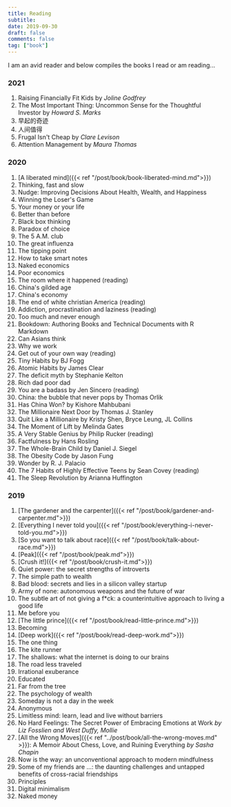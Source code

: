 ```yaml
---
title: Reading
subtitle: 
date: 2019-09-30
draft: false
comments: false
tag: ["book"]
---
```


I am an avid reader and below compiles the books I read or am reading...

### 2021

1. Raising Financially Fit Kids by *Joline Godfrey*
2. The Most Important Thing: Uncommon Sense for the Thoughtful Investor by *Howard S. Marks*
3. 早起的奇迹
4. 人间值得
5. Frugal Isn't Cheap by *Clare Levison*
6. Attention Management by *Maura Thomas*

### 2020

1. [A liberated mind]({{< ref "/post/book/book-liberated-mind.md">}})
2. Thinking, fast and slow
3. Nudge: Improving Decisions About Health, Wealth, and Happiness
4. Winning the Loser's Game
5. Your money or your life
6. Better than before
7. Black box thinking
8. Paradox of choice
9. The 5 A.M. club
10. The great influenza
11. The tipping point
12. How to take smart notes
13. Naked economics
14. Poor economics
15. The room where it happened (reading)
16. China's gilded age
17. China's economy
18. The end of white christian America (reading)
19. Addiction, procrastination and laziness (reading)
20. Too much and never enough
21. Bookdown: Authoring Books and Technical Documents with R Markdown
22. Can Asians think
23. Why we work
24. Get out of your own way (reading)
25. Tiny Habits by BJ Fogg
26. Atomic Habits by James Clear
27. The deficit myth by Stephanie Kelton
28. Rich dad poor dad
29. You are a badass by Jen Sincero (reading)
30. China: the bubble that never pops by Thomas Orlik
31. Has China Won? by Kishore Mahbubani
32. The Millionaire Next Door by Thomas J. Stanley
33. Quit Like a Millionaire by Kristy Shen, Bryce Leung, JL Collins
34. The Moment of Lift by Melinda Gates
35. A Very Stable Genius by Philip Rucker (reading)
36. Factfulness by Hans Rosling
37. The Whole-Brain Child by Daniel J. Siegel
38. The Obesity Code by Jason Fung
39. Wonder by R. J. Palacio
40. The 7 Habits of Highly Effective Teens by Sean Covey (reading)
41. The Sleep Revolution by Arianna Huffington

### 2019

1. [The gardener and the carpenter]({{< ref "/post/book/gardener-and-carpenter.md">}})
2. [Everything I never told  you]({{< ref "/post/book/everything-i-never-told-you.md">}})
3. [So you want to talk about race]({{< ref "/post/book/talk-about-race.md">}})
4. [Peak]({{< ref "/post/book/peak.md">}})
5. [Crush it!]({{< ref "/post/book/crush-it.md">}})
6. Quiet power: the secret strengths of introverts
7. The simple path to wealth
8. Bad blood: secrets and lies in a silicon valley startup
9. Army of none: autonomous weapons and the future of war
10. The subtle art of not giving a f*ck: a counterintuitive approach to living a good life
11. Me before you
12. [The little prince]({{< ref "/post/book/read-little-prince.md">}})
13. Becoming
14. [Deep work]({{< ref "/post/book/read-deep-work.md">}})
15. The one thing
16. The kite runner
17. The shallows: what the internet is doing to our brains
18. The road less traveled
19. Irrational exuberance
20. Educated
21. Far from the tree
22. The psychology of wealth
23. Someday is not a day in the week
24. Anonymous
25. Limitless mind: learn, lead and live without barriers
26. No Hard Feelings: The Secret Power of Embracing Emotions at Work *by Liz Fosslien and West Duffy, Mollie*
27. [All the Wrong Moves]({{< ref "../post/book/all-the-wrong-moves.md" >}}): A Memoir About Chess, Love, and Ruining Everything *by Sasha Chapin*
28. Now is the way: an unconventional approach to modern mindfulness
29. Some of my friends are ...: the daunting challenges and untapped benefits of cross-racial friendships
30. Principles
31. Digital minimalism
32. Naked money
